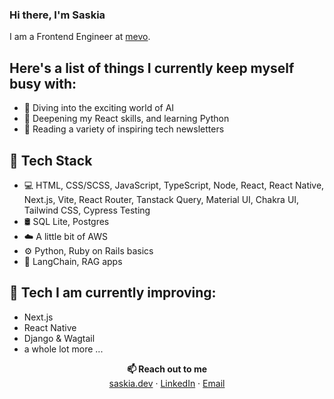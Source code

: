 ### Hi there, I'm Saskia

I am a Frontend Engineer at [mevo](https://mevo.co.nz/).

## Here's a list of things I currently keep myself busy with:

* 🤖  Diving into the exciting world of AI
* 🌱  Deepening my React skills, and learning Python
* 📰  Reading a variety of inspiring tech newsletters

## 💪 Tech Stack

* 💻  HTML, CSS/SCSS, JavaScript, TypeScript, Node, React, React Native, Next.js, Vite, React Router, Tanstack Query, Material UI, Chakra UI, Tailwind CSS, Cypress Testing
* 🛢️  SQL Lite, Postgres
* :cloud: A little bit of AWS
* ⚙️ Python, Ruby on Rails basics
* 🤖 LangChain, RAG apps

## 🔮 Tech I am currently improving:
* Next.js
* React Native
* Django & Wagtail
* a whole lot more ...

<p align=center>
<b>📫 Reach out to me</b> <br>
<a href="https://saskia.dev/">saskia.dev</a> · <a href="https://www.linkedin.com/in/saskia-leinberger/">LinkedIn</a> · <a href="mailto:hello@saskia.dev">Email</a>
</p>
